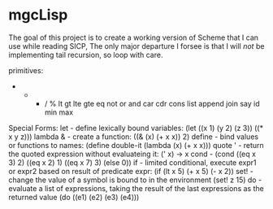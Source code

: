 # mgcLisp

The goal of this project is to create a working version of Scheme that I can use
while reading SICP, The only major departure I forsee is that I will _not_ be 
implementing tail recursion, so loop with care.

primitives:
+ - * / %
lt gt lte gte eq
not or and
car cdr cons list append join
say id min max

Special Forms:
let - define lexically bound variables: (let ((x 1) (y 2) (z 3)) ((* x y z)))
lambda & - create a function: 
                            ((& (x) 
                                (+ x x)) 2)
define - bind values or functions to names: 
                                (define double-it 
                                        (lambda (x) 
                                                (+ x x)))
quote ' - return the quoted expression without evaluateing it: (' x) -> x
cond - (cond ((eq x 3) 2) 
             ((eq x 2) 1)
             ((eq x 7) 3) 
             (else 0))
if - limited conditional, execute expr1 or expr2 based on result of predicate expr: (if (lt x 5) (+ x 5) (- x 2))
set! - change the value of a symbol is bound to in the environment (set! z 15)
do - evaluate a list of expressions, taking the result of the last expressions as the returned value (do ((e1) (e2) (e3) (e4)))

